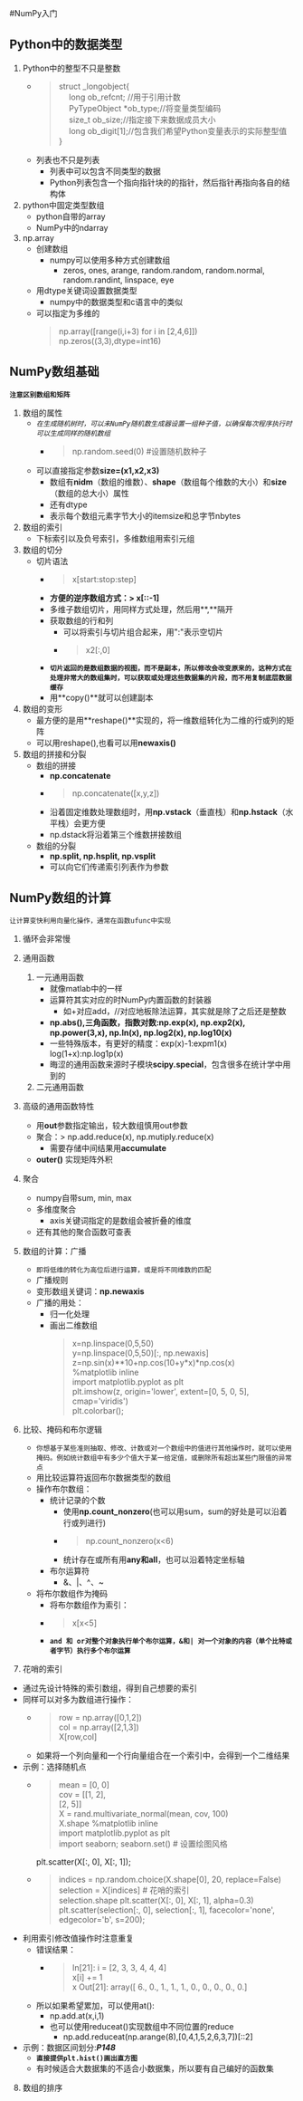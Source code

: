 #NumPy入门
## Python中的数据类型
1. Python中的整型不只是整数
    + > struct _longobject{     
            &emsp;  long ob_refcnt; //用于引用计数      
            &emsp;  PyTypeObject *ob_type;//将变量类型编码      
            &emsp;  size_t ob_size;//指定接下来数据成员大小         
            &emsp;  long ob_digit[1];//包含我们希望Python变量表示的实际整型值        
            }
    + 列表也不只是列表
        - 列表中可以包含不同类型的数据
        - Python列表包含一个指向指针块的的指针，然后指针再指向各自的结构体 
2. python中固定类型数组
    + python自带的array
    + NumPy中的ndarray
3. np.array
    + 创建数组
        - numpy可以使用多种方式创建数组
            + zeros, ones, arange, random.random, random.normal, random.randint, linspace, eye 
    + 用dtype关键词设置数据类型
        - numpy中的数据类型和c语言中的类似 
    + 可以指定为多维的
        > np.array([range(i,i+3) for i in [2,4,6]]) 
        > np.zeros((3,3),dtype=int16)
        

## NumPy数组基础
**`注意区别数组和矩阵`**
1. 数组的属性
    + *`在生成随机树时，可以未NumPy随机数生成器设置一组种子值，以确保每次程序执行时可以生成同样的随机数组`*
       - > np.random.seed(0) #设置随机数种子
    + 可以直接指定参数**size=(x1,x2,x3)**
        - 数组有**nidm**（数组的维数）、**shape**（数组每个维数的大小）和**size**（数组的总大小）属性
        - 还有dtype  
        - 表示每个数组元素字节大小的itemsize和总字节nbytes
2. 数组的索引
    + 下标索引以及负号索引，多维数组用索引元组
3. 数组的切分
    + 切片语法
        - > x[start:stop:step] 
        - **方便的逆序数组方式：> x[::-1]** 
        - 多维子数组切片，用同样方式处理，然后用**,**隔开
        - 获取数组的行和列
            + 可以将索引与切片组合起来，用":"表示空切片
            + > x2[:,0]  
        - **`切片返回的是数组数据的视图，而不是副本，所以修改会改变原来的，这种方式在处理非常大的数组集时，可以获取或处理这些数据集的片段，而不用复制底层数据缓存`** 
        - 用**copy()**就可以创建副本
4. 数组的变形
    + 最方便的是用**reshape()**实现的，将一维数组转化为二维的行或列的矩阵
    + 可以用reshape(),也看可以用**newaxis()**
5. 数组的拼接和分裂
    + 数组的拼接
        - **np.concatenate** 
        - > np.concatenate([x,y,z])
        - 沿着固定维数处理数组时，用**np.vstack**（垂直栈）和**np.hstack**（水平栈）会更方便
        - np.dstack将沿着第三个维数拼接数组
    + 数组的分裂 
        - **np.split, np.hsplit, np.vsplit**
        - 可以向它们传递索引列表作为参数

## NumPy数组的计算
`让计算变快利用向量化操作，通常在函数ufunc中实现`
1. 循环会非常慢
2. 通用函数
    1. 一元通用函数
        + 就像matlab中的一样 
        + 运算符其实对应的时NumPy内置函数的封装器
            - 如+对应add，//对应地板除法运算，其实就是除了之后还是整数
        + **np.abs(),三角函数，指数对数:np.exp(x), np.exp2(x), np.power(3,x), np.ln(x), np.log2(x), np.log10(x)** 
        + 一些特殊版本，有更好的精度：exp(x)-1:expm1(x)  log(1+x):np.log1p(x)
        + 晦涩的通用函数来源时子模块**scipy.special**，包含很多在统计学中用到的
    2. 二元通用函数
3. 高级的通用函数特性
    + 用**out**参数指定输出，较大数组慎用out参数
    + 聚合：> np.add.reduce(x), np.mutiply.reduce(x)
        - 需要存储中间结果用**accumulate**
    + **outer()** 实现矩阵外积 
4. 聚合
    + numpy自带sum, min, max
    + 多维度聚合
        - axis关键词指定的是数组会被折叠的维度 
    + 还有其他的聚合函数可查表 
5. 数组的计算：广播
    + `即将低维的转化为高位后进行运算，或是将不同维数的匹配`
    + 广播规则
    + 变形数组关键词：**np.newaxis**
    + 广播的用处：
        - 归一化处理
        - 画出二维数组
            >   x=np.linspace(0,5,50)       
                y=np.linspace(0,5,50)[:, np.newaxis]        
                z=np.sin(x)**10+np.cos(10+y*x)*np.cos(x)        
                %matplotlib inline          
                import matplotlib.pyplot as plt         
                plt.imshow(z, origin='lower', extent=[0, 5, 0, 5], cmap='viridis')      
                plt.colorbar(); 

6. 比较、掩码和布尔逻辑
    + `你想基于某些准则抽取、修改、计数或对一个数组中的值进行其他操作时，就可以使用掩码。例如统计数组中有多少个值大于某一给定值，或删除所有超出某些门限值的异常点`
    + 用比较运算符返回布尔数据类型的数组
    + 操作布尔数组：
        - 统计记录的个数
            + 使用**np.count_nonzero**(也可以用sum，sum的好处是可以沿着行或列进行)
            + > np.count_nonzero(x<6)  
            + 统计存在或所有用**any和all**，也可以沿着特定坐标轴
        - 布尔运算符 
            + &、|、^、~ 
    + 将布尔数组作为掩码
        - 将布尔数组作为索引：
        - > x[x<5]
        - **`and 和 or对整个对象执行单个布尔运算，&和| 对一个对象的内容（单个比特或者字节）执行多个布尔运算`**

7. 花哨的索引
+ 通过先设计特殊的索引数组，得到自己想要的索引
+ 同样可以对多为数组进行操作：
    - > row = np.array([0,1,2])       
        col = np.array([2,1,3])     
        X[row,col]
    - 如果将一个列向量和一个行向量组合在一个索引中，会得到一个二维结果
+ 示例：选择随机点
    - > mean = [0, 0]        
        cov = [[1, 2],               
        [2, 5]]        
        X = rand.multivariate_normal(mean, cov, 100)        
        X.shape
        %matplotlib inline        
        import matplotlib.pyplot as plt        
        import seaborn; seaborn.set()  # 设置绘图风格

        plt.scatter(X[:, 0], X[:, 1]);
    - > indices = np.random.choice(X.shape[0], 20, replace=False)        
        selection = X[indices]  # 花哨的索引        
        selection.shape
        plt.scatter(X[:, 0], X[:, 1], alpha=0.3)        
        plt.scatter(selection[:, 0], selection[:, 1], facecolor='none', edgecolor='b', s=200);
+ 利用索引修改值操作时注意重复
    - 错误结果：
        + > In[21]: i = [2, 3, 3, 4, 4, 4]        
                    x[i] += 1        
                    x
            Out[21]: array([ 6.,  0.,  1.,  1.,  1.,  0.,  0.,  0.,  0.,  0.]
    - 所以如果希望累加，可以使用at():
        + np.add.at(x,i,1) 
        + 也可以使用reduceat()实现数组中不同位置的reduce
            - np.add.reduceat(np.arange(8),[0,4,1,5,2,6,3,7])[::2] 
+ 示例：数据区间划分:***P148***
    - **`直接提供plt.hist()画出直方图`**
    - 有时候适合大数据集的不适合小数据集，所以要有自己编好的函数集

8. 数组的排序